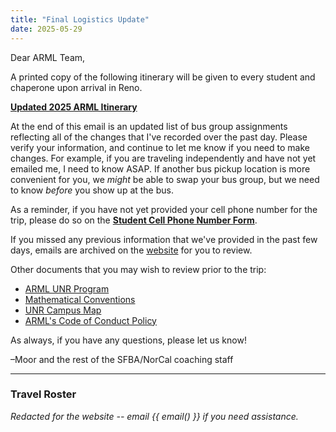 ```yaml
---
title: "Final Logistics Update"
date: 2025-05-29
---
```


Dear ARML Team,

A printed copy of the following itinerary will be given to every student and
chaperone upon arrival in Reno.

[**Updated 2025 ARML Itinerary**](https://drive.google.com/file/d/1bgCL6ZY-gL0DPXI5GkXCnleaYOG9eMIm/view?usp=sharing)

At the end of this email is an updated list of bus group assignments reflecting
all of the changes that I've recorded over the past day. Please verify your
information, and continue to let me know if you need to make changes. For
example, if you are traveling independently and have not yet emailed me, I need
to know ASAP. If another bus pickup location is more convenient for you, we
*might* be able to swap your bus group, but we need to know *before* you show
up at the bus.

As a reminder, if you have not yet provided your cell phone number for the trip,
please do so on the 
[**Student Cell Phone Number Form**](https://forms.gle/a5sMBWxExHr4fAjD8).

If you missed any previous information that we've provided in the past few days,
emails are archived on the [website](/) for you to review.

Other documents that you may wish to review prior to the trip:
- [ARML UNR Program](https://drive.google.com/file/d/1FQMpsdfyEmMDDe6JQoqbtlDhVAGO5Me5/view?usp=sharing)
- [Mathematical Conventions](https://drive.google.com/file/d/1I3RHu3IbvA9ClmJXhaJZY-AyQyiiwGq_/view)
- [UNR Campus Map](https://drive.google.com/file/d/1fbVXl-WPcCvo2OG2oe_OUHgIiSAPW1P2/view)
- [ARML's Code of Conduct Policy](https://drive.google.com/file/d/17SF40MYk4PjHMXVcxZl1S-w89y4S1tnk/view)

As always, if you have any questions, please let us know!

–Moor and the rest of the SFBA/NorCal coaching staff

---

### Travel Roster

*Redacted for the website -- email {{ email() }} if you need
assistance.*
